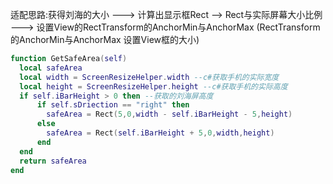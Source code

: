 适配思路:获得刘海的大小 ---> 计算出显示框Rect --> Rect与实际屏幕大小比例 ---> 设置View的RectTransform的AnchorMin与AnchorMax (RectTransform的AnchorMin与AnchorMax 设置View框的大小)  

```lua
function GetSafeArea(self)
  local safeArea
  local width = ScreenResizeHelper.width --c#获取手机的实际宽度
  local height = ScreenResizeHelper.height --c#获取手机的实际高度
  if self.iBarHeight > 0 then --获取的刘海屏高度
      if self.sDriection == "right" then
        safeArea = Rect(5,0,width - self.iBarHeight - 5,height)
      else
        safeArea = Rect(self.iBarHeight + 5,0,width,height)
      end
  end
  return safeArea
end
```
